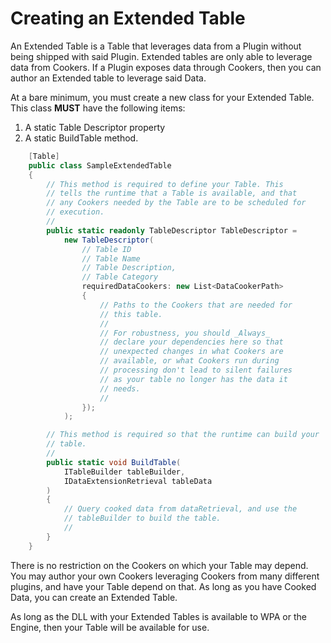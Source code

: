 # Creating an Extended Table

An Extended Table is a Table that leverages data from a Plugin without
being shipped with said Plugin. Extended tables are only able to leverage
data from Cookers. If a Plugin exposes data through Cookers, then you can
author an Extended table to leverage said Data.

At a bare minimum, you must create a new class for your Extended Table.
This class __MUST__ have the following items:
1) A static Table Descriptor property
2) A static BuildTable method.

````cs
    [Table]
    public class SampleExtendedTable
    {
        // This method is required to define your Table. This
        // tells the runtime that a Table is available, and that
        // any Cookers needed by the Table are to be scheduled for
        // execution.
        //
        public static readonly TableDescriptor TableDescriptor =
            new TableDescriptor(
                // Table ID
                // Table Name
                // Table Description,
                // Table Category
                requiredDataCookers: new List<DataCookerPath>
                {
                    // Paths to the Cookers that are needed for
                    // this table.
                    //
                    // For robustness, you should _Always_
                    // declare your dependencies here so that
                    // unexpected changes in what Cookers are
                    // available, or what Cookers run during
                    // processing don't lead to silent failures
                    // as your table no longer has the data it
                    // needs.
                    //
                });
            );

        // This method is required so that the runtime can build your
        // table.
        //
        public static void BuildTable(
            ITableBuilder tableBuilder,
            IDataExtensionRetrieval tableData
        )
        {
            // Query cooked data from dataRetrieval, and use the
            // tableBuilder to build the table.
            //
        }
    }
````

There is no restriction on the Cookers on which your Table may depend. You
may author your own Cookers leveraging Cookers from many different plugins,
and have your Table depend on that. As long as you have Cooked Data, you
can create an Extended Table.

As long as the DLL with your Extended Tables is available to WPA or the
Engine, then your Table will be available for use.